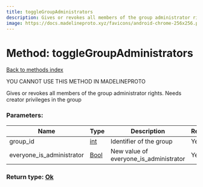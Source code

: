 ```yaml
---
title: toggleGroupAdministrators
description: Gives or revokes all members of the group administrator rights. Needs creator privileges in the group
image: https://docs.madelineproto.xyz/favicons/android-chrome-256x256.png
---
```

# Method: toggleGroupAdministrators  
[Back to methods index](index.md)


YOU CANNOT USE THIS METHOD IN MADELINEPROTO


Gives or revokes all members of the group administrator rights. Needs creator privileges in the group

### Parameters:

| Name     |    Type       | Description | Required |
|----------|---------------|-------------|----------|
|group\_id|[int](../types/int.md) | Identifier of the group | Yes|
|everyone\_is\_administrator|[Bool](../types/Bool.md) | New value of everyone_is_administrator | Yes|


### Return type: [Ok](../types/Ok.md)

